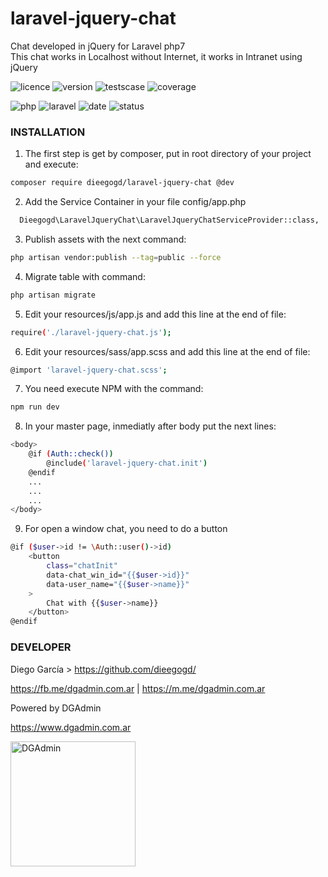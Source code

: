 # laravel-jquery-chat
Chat developed in jQuery for Laravel php7<br>
This chat works in Localhost without Internet, it works in Intranet using jQuery

![licence](https://img.shields.io/badge/licencia-MIT-red.svg?style=plastic)
![version](https://img.shields.io/badge/version-v0.5.4-blue.svg?style=plastic)
![testscase](https://img.shields.io/badge/testcase-0-green.svg?style=plastic)
![coverage](https://img.shields.io/badge/coverage-%250-yellow.svg?style=plastic)

![php](https://img.shields.io/badge/php->=7.1-yellow.svg?style=plastic)
![laravel](https://img.shields.io/badge/laravel-5.7.28-yellow.svg?style=plastic)
![date](https://img.shields.io/date/1557925074.svg?style=plastic)
![status](https://img.shields.io/badge/status-down-green.svg?style=plastic)

### INSTALLATION

1. The first step is get by composer, put in root directory of your project and execute:
```bash
composer require dieegogd/laravel-jquery-chat @dev
```

2. Add the Service Container in your file config/app.php
```bash
  Dieegogd\LaravelJqueryChat\LaravelJqueryChatServiceProvider::class,
```

3. Publish assets with the next command:
```bash
php artisan vendor:publish --tag=public --force
```

4. Migrate table with command:
```bash
php artisan migrate
```

5. Edit your resources/js/app.js and add this line at the end of file:
```bash
require('./laravel-jquery-chat.js');
```

6. Edit your resources/sass/app.scss and add this line at the end of file:
```bash
@import 'laravel-jquery-chat.scss';
```

7. You need execute NPM with the command:
```bash
npm run dev
```

8. In your master page, inmediatly after body put the next lines:
```bash
<body>
    @if (Auth::check())
        @include('laravel-jquery-chat.init')
    @endif
    ...
    ...
    ...
</body>
```

9. For open a window chat, you need to do a button
```bash
@if ($user->id != \Auth::user()->id)
    <button
        class="chatInit"
        data-chat_win_id="{{$user->id}}"
        data-user_name="{{$user->name}}"
    >
        Chat with {{$user->name}}
    </button>
@endif
```


### DEVELOPER

Diego García > https://github.com/dieegogd/

<a rel="nofollow" target="_blank" href="https://fb.me/dgadmin.com.ar">https://fb.me/dgadmin.com.ar</a> |
<a rel="nofollow" target="_blank" href="https://m.me/dgadmin.com.ar">https://m.me/dgadmin.com.ar</a>

Powered by DGAdmin

<a target="_blank" href="https://www.dgadmin.com.ar">https://www.dgadmin.com.ar</a>

<img src="https://www.dgadmin.com.ar/images/logo-slider-old.png" width="200" alt="DGAdmin">
